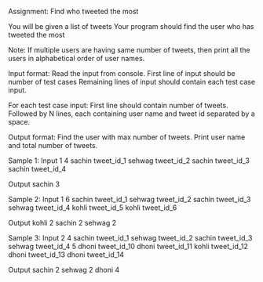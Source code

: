 Assignment: Find who tweeted the most

You will be given a list of tweets
Your program should find the user who has tweeted the most

Note:
If multiple users are having same number of tweets, then print all the users in alphabetical order of user names.

Input format:
Read the input from console.
First line of input should be number of test cases
Remaining lines of input should contain each test case input. 

For each test case input:
First line should contain number of tweets.
Followed by N lines, each containing user name and tweet id separated by a space.

Output format:
Find the user with max number of tweets. Print user name and total number of tweets.


Sample 1:
Input 
1
4
sachin tweet_id_1
sehwag tweet_id_2
sachin tweet_id_3
sachin tweet_id_4

Output
sachin 3


Sample 2:
Input 
1
6
sachin tweet_id_1
sehwag tweet_id_2
sachin tweet_id_3
sehwag tweet_id_4
kohli tweet_id_5
kohli tweet_id_6

Output
kohli 2
sachin 2
sehwag 2



Sample 3:
Input 
2
4
sachin tweet_id_1
sehwag tweet_id_2
sachin tweet_id_3
sehwag tweet_id_4
5
dhoni tweet_id_10
dhoni tweet_id_11
kohli tweet_id_12
dhoni tweet_id_13
dhoni tweet_id_14

Output
sachin 2
sehwag 2
dhoni 4
